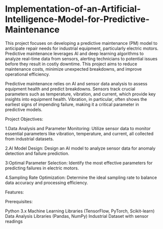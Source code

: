 # Implementation-of-an-Artificial-Intelligence-Model-for-Predictive-Maintenance

This project focuses on developing a predictive maintenance (PM) model to anticipate repair needs for industrial equipment, particularly electric motors. Predictive maintenance leverages AI and deep learning algorithms to analyze real-time data from sensors, alerting technicians to potential issues before they result in costly downtime. This project aims to reduce maintenance costs, minimize unexpected breakdowns, and improve operational efficiency.

Predictive maintenance relies on AI and sensor data analysis to assess equipment health and predict breakdowns. Sensors track crucial parameters such as temperature, vibration, and current, which provide key insights into equipment health. Vibration, in particular, often shows the earliest signs of impending failure, making it a critical parameter in predictive models.

Project Objectives:

1.Data Analysis and Parameter Monitoring: Utilize sensor data to monitor essential parameters like vibration, temperature, and current, all collected from industrial datasets.

2.AI Model Design: Design an AI model to analyze sensor data for anomaly detection and failure prediction.

3:Optimal Parameter Selection: Identify the most effective parameters for predicting failures in electric motors.

4.Sampling Rate Optimization: Determine the ideal sampling rate to balance data accuracy and processing efficiency.

Features:


Prerequisites:

Python 3.x
Machine Learning Libraries (TensorFlow, PyTorch, Scikit-learn)
Data Analysis Libraries (Pandas, NumPy)
Industrial Dataset with sensor readings




